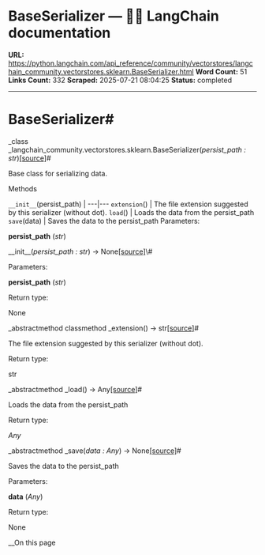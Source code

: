 # BaseSerializer — 🦜🔗 LangChain  documentation

**URL:** https://python.langchain.com/api_reference/community/vectorstores/langchain_community.vectorstores.sklearn.BaseSerializer.html
**Word Count:** 51
**Links Count:** 332
**Scraped:** 2025-07-21 08:04:25
**Status:** completed

---

# BaseSerializer\#

_class _langchain\_community.vectorstores.sklearn.BaseSerializer\(_persist\_path : str_\)[\[source\]](https://python.langchain.com/api_reference/_modules/langchain_community/vectorstores/sklearn.html#BaseSerializer)\#     

Base class for serializing data.

Methods

`__init__`\(persist\_path\) |    ---|---   `extension`\(\) | The file extension suggested by this serializer \(without dot\).   `load`\(\) | Loads the data from the persist\_path   `save`\(data\) | Saves the data to the persist\_path      Parameters:     

**persist\_path** \(_str_\)

\_\_init\_\_\(_persist\_path : str_\) → None[\[source\]](https://python.langchain.com/api_reference/_modules/langchain_community/vectorstores/sklearn.html#BaseSerializer.__init__)\#     

Parameters:     

**persist\_path** \(_str_\)

Return type:     

None

_abstractmethod classmethod _extension\(\) → str[\[source\]](https://python.langchain.com/api_reference/_modules/langchain_community/vectorstores/sklearn.html#BaseSerializer.extension)\#     

The file extension suggested by this serializer \(without dot\).

Return type:     

str

_abstractmethod _load\(\) → Any[\[source\]](https://python.langchain.com/api_reference/_modules/langchain_community/vectorstores/sklearn.html#BaseSerializer.load)\#     

Loads the data from the persist\_path

Return type:     

_Any_

_abstractmethod _save\(_data : Any_\) → None[\[source\]](https://python.langchain.com/api_reference/_modules/langchain_community/vectorstores/sklearn.html#BaseSerializer.save)\#     

Saves the data to the persist\_path

Parameters:     

**data** \(_Any_\)

Return type:     

None

__On this page